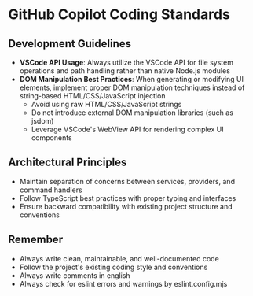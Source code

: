 # GitHub Copilot Coding Standards

## Development Guidelines

- **VSCode API Usage**: Always utilize the VSCode API for file system operations and path handling rather than native Node.js modules
- **DOM Manipulation Best Practices**: When generating or modifying UI elements, implement proper DOM manipulation techniques instead of string-based HTML/CSS/JavaScript injection
  - Avoid using raw HTML/CSS/JavaScript strings
  - Do not introduce external DOM manipulation libraries (such as jsdom)
  - Leverage VSCode's WebView API for rendering complex UI components

## Architectural Principles

- Maintain separation of concerns between services, providers, and command handlers
- Follow TypeScript best practices with proper typing and interfaces
- Ensure backward compatibility with existing project structure and conventions

## Remember

- Always write clean, maintainable, and well-documented code
- Follow the project's existing coding style and conventions
- Always write comments in english
- Always check for eslint errors and warnings by eslint.config.mjs
